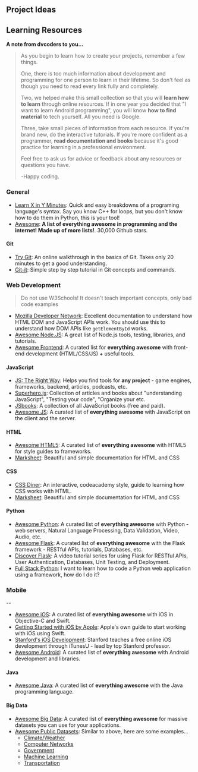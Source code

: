 ## Project Ideas


## Learning Resources

**A note from dvcoders to you...**

> As you begin to learn how to create your projects, remember a few things. 
> 
> One, there is too much information about development and programming for one person to learn in their lifetime. So don't feel as though you need to read every link fully and completely.
> 
> Two, we helped make this small collection so that you will **learn how to learn** through online resources. If in one year you decided that "I want to learn Android programming", you will know **how to find material** to tech yourself. All you need is Google.
> 
> Three, take small pieces of information from each resource. If you're brand new, do the interactive tutorials. If you're more confident as a programmer, **read documentation and books** because it's good practice for learning in a professional environment.
> 
> Feel free to ask us for advice or feedback about any resources or questions you have.
> 
> -Happy coding.

### General

- [Learn X in Y Minutes](https://learnxinyminutes.com/): Quick and easy breakdowns of a programing language's syntax. Say you know C++ for loops, but you don't know how to do them in Python, this is your tool!
- [Awesome](https://github.com/sindresorhus/awesome): **A list of everything awesome in programming and the internet! Made up of more lists!**. 30,000 Github stars.

#### Git

- [Try Git](https://try.github.io): An online walkthrough in the basics of Git. Takes only 20 minutes to get a good understanding.
- [Git-it](http://jlord.us/git-it/): Simple step by step tutorial in Git concepts and commands.

### Web Development

> Do not use W3Schools! It doesn't teach important concepts, only bad code examples

- [Mozilla Developer Network](https://developer.mozilla.org/en-US/): Excellent documentation to understand how HTML DOM and JavaScript APIs work. You should use this to understand how DOM APIs like `getElementById` works.
- [Awesome Node.JS](https://github.com/sindresorhus/awesome-nodejs): A great list of Node.js tools, testing, libraries, and tutorials.
- [Awesome Frontend](https://github.com/dypsilon/frontend-dev-bookmarks): A curated list for **everything awesome** with front-end development (HTML/CSS/JS) + useful tools.

#### JavaScript

- [JS: The Right Way](http://www.jstherightway.org/): Helps you find tools for **any project** - game engines, frameworks, backend, articles, podcasts, etc. 
- [Superhero.js](http://superherojs.com/): Collection of articles and books about "understanding JavaScript", "Testing your code", "Organize your etc.
- [JSbooks](http://jsbooks.revolunet.com/): A collection of all JavaScript books (free and paid).
- [Awesome JS](https://github.com/sorrycc/awesome-javascript): A curated list of **everything awesome** with JavaScript on the client and the server.

#### HTML

- [Awesome HTML5](https://github.com/diegocard/awesome-html5): A curated list of **everything awesome** with HTML5 for style guides to frameworks.
- [Marksheet](http://marksheet.io): Beautiful and simple documentation for HTML and CSS

#### CSS

- [CSS Diner](https://flukeout.github.io/): An interactive, codeacademy style, guide to learning how CSS works with HTML.
- [Marksheet](http://marksheet.io): Beautiful and simple documentation for HTML and CSS

#### Python

- [Awesome Python](https://github.com/vinta/awesome-python): A curated list of **everything awesome** with Python - web servers, Natural Language Processing, Data Validation, Video, Audio, etc.
- [Awesome Flask](https://github.com/humiaozuzu/awesome-flask): A curated list of **everything awesome** with the Flask framework - RESTful APIs, tutorials, Databases, etc.
- [Discover Flask](https://github.com/realpython/discover-flask): A video tutorial series for using Flask for RESTful APIs, User Authentication, Databases, Unit Testing, and Deployment.
- [Full Stack Python](http://www.fullstackpython.com/): I want to learn how to code a Python web application using a framework, how do I do it?

### Mobile
--

- [Awesome iOS](https://github.com/vsouza/awesome-ios): A curated list of **everything awesome** with iOS in Objective-C and Swift.
- [Getting Started with iOS by Apple](https://developer.apple.com/library/ios/referencelibrary/GettingStarted/DevelopiOSAppsSwift/): Apple's own guide to start working with iOS using Swift.
- [Stanford's iOS Development](https://itunes.apple.com/us/course/developing-ios-8-apps-swift/id961180099): Stanford teaches a free online iOS development through iTunesU - lead by top Stanford professor.
- [Awesome Android](https://github.com/JStumpp/awesome-android): A curated list of **everything awesome** with Android development and libraries.

#### Java

- [Awesome Java](https://github.com/akullpp/awesome-java): A curated list of **everything awesome** with the Java programming language.

#### Big Data

- [Awesome Big Data](https://github.com/onurakpolat/awesome-bigdata): A curated list of **everything awesome** for massive datasets you can use for your applications.
- [Awesome Public Datasets](https://github.com/caesar0301/awesome-public-datasets): Similar to above, here are some examples...
    - [Climate/Weather](https://github.com/caesar0301/awesome-public-datasets#climateweather)
    - [Computer Networks](https://github.com/caesar0301/awesome-public-datasets#computer-networks)
    - [Government](https://github.com/caesar0301/awesome-public-datasets#government)
    - [Machine Learning](https://github.com/caesar0301/awesome-public-datasets#machine-learning)
    - [Transportation](https://github.com/caesar0301/awesome-public-datasets#transportation) 
